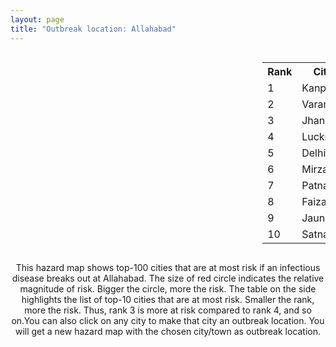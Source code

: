 ```yaml
---
layout: page
title: "Outbreak location: Allahabad"
---
```

<div style="width: 100%; overflow: auto;">
<div style="width: 75%; float: left;">
<div id="mapid">
<script src="https://buda-magenta.github.io/hazard_map/load_map.js"></script>

<script>
var marker_outbreak = L.marker([25.438130, 81.833800],{"autoPan": true}).addTo(map); marker_outbreak.bindTooltip("Allahabad").openTooltip();

var circle_1 = L.circle([26.460914, 80.321759], {"pane": "markerPane", "color": "red", "fill": true, "fillOpacity": 0.2, "fillRule": "evenodd", "lineCap": "round", "lineJoin": "round", "opacity": 1.0, "radius": 40540, "stroke": true, "weight": 3}).addTo(map);
circle_1.bindTooltip("Kanpur<br>rank: 1<br>hazard index: 0.040540")
circle_1.bindPopup('<a href="https://buda-magenta.github.io/hazard_map/Kanpur">Kanpur</a>')

var circle_2 = L.circle([25.335649, 83.007629], {"pane": "markerPane", "color": "red", "fill": true, "fillOpacity": 0.2, "fillRule": "evenodd", "lineCap": "round", "lineJoin": "round", "opacity": 1.0, "radius": 34970, "stroke": true, "weight": 3}).addTo(map);
circle_2.bindTooltip("Varanasi<br>rank: 2<br>hazard index: 0.034970")
circle_2.bindPopup('<a href="https://buda-magenta.github.io/hazard_map/Varanasi">Varanasi</a>')

var circle_3 = L.circle([25.531031, 78.652689], {"pane": "markerPane", "color": "red", "fill": true, "fillOpacity": 0.2, "fillRule": "evenodd", "lineCap": "round", "lineJoin": "round", "opacity": 1.0, "radius": 32085, "stroke": true, "weight": 3}).addTo(map);
circle_3.bindTooltip("Jhansi<br>rank: 3<br>hazard index: 0.032086")
circle_3.bindPopup('<a href="https://buda-magenta.github.io/hazard_map/Jhansi">Jhansi</a>')

var circle_4 = L.circle([26.838100, 80.934600], {"pane": "markerPane", "color": "red", "fill": true, "fillOpacity": 0.2, "fillRule": "evenodd", "lineCap": "round", "lineJoin": "round", "opacity": 1.0, "radius": 28825, "stroke": true, "weight": 3}).addTo(map);
circle_4.bindTooltip("Lucknow<br>rank: 4<br>hazard index: 0.028825")
circle_4.bindPopup('<a href="https://buda-magenta.github.io/hazard_map/Lucknow">Lucknow</a>')

var circle_5 = L.circle([28.651718, 77.221939], {"pane": "markerPane", "color": "red", "fill": true, "fillOpacity": 0.2, "fillRule": "evenodd", "lineCap": "round", "lineJoin": "round", "opacity": 1.0, "radius": 23531, "stroke": true, "weight": 3}).addTo(map);
circle_5.bindTooltip("Delhi<br>rank: 5<br>hazard index: 0.023531")
circle_5.bindPopup('<a href="https://buda-magenta.github.io/hazard_map/Delhi">Delhi</a>')

var circle_6 = L.circle([24.935635, 82.647701], {"pane": "markerPane", "color": "red", "fill": true, "fillOpacity": 0.2, "fillRule": "evenodd", "lineCap": "round", "lineJoin": "round", "opacity": 1.0, "radius": 19174, "stroke": true, "weight": 3}).addTo(map);
circle_6.bindTooltip("Mirzapur<br>rank: 6<br>hazard index: 0.019175")
circle_6.bindPopup('<a href="https://buda-magenta.github.io/hazard_map/Mirzapur">Mirzapur</a>')

var circle_7 = L.circle([25.609324, 85.123525], {"pane": "markerPane", "color": "red", "fill": true, "fillOpacity": 0.2, "fillRule": "evenodd", "lineCap": "round", "lineJoin": "round", "opacity": 1.0, "radius": 14999, "stroke": true, "weight": 3}).addTo(map);
circle_7.bindTooltip("Patna<br>rank: 7<br>hazard index: 0.014999")
circle_7.bindPopup('<a href="https://buda-magenta.github.io/hazard_map/Patna">Patna</a>')

var circle_8 = L.circle([26.638076, 82.059024], {"pane": "markerPane", "color": "red", "fill": true, "fillOpacity": 0.2, "fillRule": "evenodd", "lineCap": "round", "lineJoin": "round", "opacity": 1.0, "radius": 12366, "stroke": true, "weight": 3}).addTo(map);
circle_8.bindTooltip("Faizabad<br>rank: 8<br>hazard index: 0.012367")
circle_8.bindPopup('<a href="https://buda-magenta.github.io/hazard_map/Faizabad">Faizabad</a>')

var circle_9 = L.circle([25.795593, 82.488341], {"pane": "markerPane", "color": "red", "fill": true, "fillOpacity": 0.2, "fillRule": "evenodd", "lineCap": "round", "lineJoin": "round", "opacity": 1.0, "radius": 9408, "stroke": true, "weight": 3}).addTo(map);
circle_9.bindTooltip("Jaunpur<br>rank: 9<br>hazard index: 0.009409")
circle_9.bindPopup('<a href="https://buda-magenta.github.io/hazard_map/Jaunpur">Jaunpur</a>')

var circle_10 = L.circle([24.500000, 81.000000], {"pane": "markerPane", "color": "red", "fill": true, "fillOpacity": 0.2, "fillRule": "evenodd", "lineCap": "round", "lineJoin": "round", "opacity": 1.0, "radius": 8448, "stroke": true, "weight": 3}).addTo(map);
circle_10.bindTooltip("Satna<br>rank: 10<br>hazard index: 0.008449")
circle_10.bindPopup('<a href="https://buda-magenta.github.io/hazard_map/Satna">Satna</a>')

var circle_11 = L.circle([26.242511, 82.296169], {"pane": "markerPane", "color": "red", "fill": true, "fillOpacity": 0.2, "fillRule": "evenodd", "lineCap": "round", "lineJoin": "round", "opacity": 1.0, "radius": 7680, "stroke": true, "weight": 3}).addTo(map);
circle_11.bindTooltip("Sultanpur<br>rank: 11<br>hazard index: 0.007680")
circle_11.bindPopup('<a href="https://buda-magenta.github.io/hazard_map/Sultanpur">Sultanpur</a>')

var circle_12 = L.circle([23.160894, 79.949770], {"pane": "markerPane", "color": "red", "fill": true, "fillOpacity": 0.2, "fillRule": "evenodd", "lineCap": "round", "lineJoin": "round", "opacity": 1.0, "radius": 6423, "stroke": true, "weight": 3}).addTo(map);
circle_12.bindTooltip("Jabalpur<br>rank: 12<br>hazard index: 0.006423")
circle_12.bindPopup('<a href="https://buda-magenta.github.io/hazard_map/Jabalpur">Jabalpur</a>')

var circle_13 = L.circle([19.075990, 72.877393], {"pane": "markerPane", "color": "red", "fill": true, "fillOpacity": 0.2, "fillRule": "evenodd", "lineCap": "round", "lineJoin": "round", "opacity": 1.0, "radius": 6014, "stroke": true, "weight": 3}).addTo(map);
circle_13.bindTooltip("Mumbai<br>rank: 13<br>hazard index: 0.006014")
circle_13.bindPopup('<a href="https://buda-magenta.github.io/hazard_map/Mumbai">Mumbai</a>')

var circle_14 = L.circle([25.280733, 83.125128], {"pane": "markerPane", "color": "red", "fill": true, "fillOpacity": 0.2, "fillRule": "evenodd", "lineCap": "round", "lineJoin": "round", "opacity": 1.0, "radius": 5989, "stroke": true, "weight": 3}).addTo(map);
circle_14.bindTooltip("Mughal Sarai<br>rank: 14<br>hazard index: 0.005990")
circle_14.bindPopup('<a href="https://buda-magenta.github.io/hazard_map/Mughal_Sarai">Mughal Sarai</a>')

var circle_15 = L.circle([27.209822, 79.048137], {"pane": "markerPane", "color": "red", "fill": true, "fillOpacity": 0.2, "fillRule": "evenodd", "lineCap": "round", "lineJoin": "round", "opacity": 1.0, "radius": 4822, "stroke": true, "weight": 3}).addTo(map);
circle_15.bindTooltip("Mainpuri<br>rank: 15<br>hazard index: 0.004823")
circle_15.bindPopup('<a href="https://buda-magenta.github.io/hazard_map/Mainpuri">Mainpuri</a>')

var circle_16 = L.circle([22.541418, 88.357691], {"pane": "markerPane", "color": "red", "fill": true, "fillOpacity": 0.2, "fillRule": "evenodd", "lineCap": "round", "lineJoin": "round", "opacity": 1.0, "radius": 4424, "stroke": true, "weight": 3}).addTo(map);
circle_16.bindTooltip("Kolkata<br>rank: 16<br>hazard index: 0.004425")
circle_16.bindPopup('<a href="https://buda-magenta.github.io/hazard_map/Kolkata">Kolkata</a>')

var circle_17 = L.circle([24.759267, 81.655000], {"pane": "markerPane", "color": "red", "fill": true, "fillOpacity": 0.2, "fillRule": "evenodd", "lineCap": "round", "lineJoin": "round", "opacity": 1.0, "radius": 4074, "stroke": true, "weight": 3}).addTo(map);
circle_17.bindTooltip("Rewa<br>rank: 17<br>hazard index: 0.004074")
circle_17.bindPopup('<a href="https://buda-magenta.github.io/hazard_map/Rewa">Rewa</a>')

var circle_18 = L.circle([24.197443, 82.666145], {"pane": "markerPane", "color": "red", "fill": true, "fillOpacity": 0.2, "fillRule": "evenodd", "lineCap": "round", "lineJoin": "round", "opacity": 1.0, "radius": 3998, "stroke": true, "weight": 3}).addTo(map);
circle_18.bindTooltip("Singrauli<br>rank: 18<br>hazard index: 0.003998")
circle_18.bindPopup('<a href="https://buda-magenta.github.io/hazard_map/Singrauli">Singrauli</a>')

var circle_19 = L.circle([25.954628, 83.647350], {"pane": "markerPane", "color": "red", "fill": true, "fillOpacity": 0.2, "fillRule": "evenodd", "lineCap": "round", "lineJoin": "round", "opacity": 1.0, "radius": 3608, "stroke": true, "weight": 3}).addTo(map);
circle_19.bindTooltip("Maunath Bhanjan<br>rank: 19<br>hazard index: 0.003608")
circle_19.bindPopup('<a href="https://buda-magenta.github.io/hazard_map/Maunath_Bhanjan">Maunath Bhanjan</a>')

var circle_20 = L.circle([26.915458, 75.818982], {"pane": "markerPane", "color": "red", "fill": true, "fillOpacity": 0.2, "fillRule": "evenodd", "lineCap": "round", "lineJoin": "round", "opacity": 1.0, "radius": 3513, "stroke": true, "weight": 3}).addTo(map);
circle_20.bindTooltip("Jaipur<br>rank: 20<br>hazard index: 0.003514")
circle_20.bindPopup('<a href="https://buda-magenta.github.io/hazard_map/Jaipur">Jaipur</a>')

var circle_21 = L.circle([25.623457, 84.596839], {"pane": "markerPane", "color": "red", "fill": true, "fillOpacity": 0.2, "fillRule": "evenodd", "lineCap": "round", "lineJoin": "round", "opacity": 1.0, "radius": 3208, "stroke": true, "weight": 3}).addTo(map);
circle_21.bindTooltip("Arrah<br>rank: 21<br>hazard index: 0.003209")
circle_21.bindPopup('<a href="https://buda-magenta.github.io/hazard_map/Arrah">Arrah</a>')

var circle_22 = L.circle([26.055318, 82.993139], {"pane": "markerPane", "color": "red", "fill": true, "fillOpacity": 0.2, "fillRule": "evenodd", "lineCap": "round", "lineJoin": "round", "opacity": 1.0, "radius": 3199, "stroke": true, "weight": 3}).addTo(map);
circle_22.bindTooltip("Nizamabad<br>rank: 22<br>hazard index: 0.003200")
circle_22.bindPopup('<a href="https://buda-magenta.github.io/hazard_map/Nizamabad">Nizamabad</a>')

var circle_23 = L.circle([25.623400, 85.041700], {"pane": "markerPane", "color": "red", "fill": true, "fillOpacity": 0.2, "fillRule": "evenodd", "lineCap": "round", "lineJoin": "round", "opacity": 1.0, "radius": 2637, "stroke": true, "weight": 3}).addTo(map);
circle_23.bindTooltip("Dinapur Nizamat<br>rank: 23<br>hazard index: 0.002637")
circle_23.bindPopup('<a href="https://buda-magenta.github.io/hazard_map/Dinapur_Nizamat">Dinapur Nizamat</a>')

var circle_24 = L.circle([22.801519, 86.202958], {"pane": "markerPane", "color": "red", "fill": true, "fillOpacity": 0.2, "fillRule": "evenodd", "lineCap": "round", "lineJoin": "round", "opacity": 1.0, "radius": 2558, "stroke": true, "weight": 3}).addTo(map);
circle_24.bindTooltip("Jamshedpur<br>rank: 24<br>hazard index: 0.002558")
circle_24.bindPopup('<a href="https://buda-magenta.github.io/hazard_map/Jamshedpur">Jamshedpur</a>')

var circle_25 = L.circle([26.148658, 85.340013], {"pane": "markerPane", "color": "red", "fill": true, "fillOpacity": 0.2, "fillRule": "evenodd", "lineCap": "round", "lineJoin": "round", "opacity": 1.0, "radius": 2438, "stroke": true, "weight": 3}).addTo(map);
circle_25.bindTooltip("Muzaffarpur<br>rank: 25<br>hazard index: 0.002438")
circle_25.bindPopup('<a href="https://buda-magenta.github.io/hazard_map/Muzaffarpur">Muzaffarpur</a>')

var circle_26 = L.circle([26.671329, 83.364583], {"pane": "markerPane", "color": "red", "fill": true, "fillOpacity": 0.2, "fillRule": "evenodd", "lineCap": "round", "lineJoin": "round", "opacity": 1.0, "radius": 2416, "stroke": true, "weight": 3}).addTo(map);
circle_26.bindTooltip("Gorakhpur<br>rank: 26<br>hazard index: 0.002417")
circle_26.bindPopup('<a href="https://buda-magenta.github.io/hazard_map/Gorakhpur">Gorakhpur</a>')

var circle_27 = L.circle([26.250000, 81.250000], {"pane": "markerPane", "color": "red", "fill": true, "fillOpacity": 0.2, "fillRule": "evenodd", "lineCap": "round", "lineJoin": "round", "opacity": 1.0, "radius": 2395, "stroke": true, "weight": 3}).addTo(map);
circle_27.bindTooltip("Rae Bareli<br>rank: 27<br>hazard index: 0.002395")
circle_27.bindPopup('<a href="https://buda-magenta.github.io/hazard_map/Rae_Bareli">Rae Bareli</a>')

var circle_28 = L.circle([26.269722, 82.994425], {"pane": "markerPane", "color": "red", "fill": true, "fillOpacity": 0.2, "fillRule": "evenodd", "lineCap": "round", "lineJoin": "round", "opacity": 1.0, "radius": 2373, "stroke": true, "weight": 3}).addTo(map);
circle_28.bindTooltip("Burhanpur<br>rank: 28<br>hazard index: 0.002374")
circle_28.bindPopup('<a href="https://buda-magenta.github.io/hazard_map/Burhanpur">Burhanpur</a>')

var circle_29 = L.circle([28.457876, 79.405571], {"pane": "markerPane", "color": "red", "fill": true, "fillOpacity": 0.2, "fillRule": "evenodd", "lineCap": "round", "lineJoin": "round", "opacity": 1.0, "radius": 2347, "stroke": true, "weight": 3}).addTo(map);
circle_29.bindTooltip("Bareilly<br>rank: 29<br>hazard index: 0.002348")
circle_29.bindPopup('<a href="https://buda-magenta.github.io/hazard_map/Bareilly">Bareilly</a>')

var circle_30 = L.circle([24.796436, 85.007956], {"pane": "markerPane", "color": "red", "fill": true, "fillOpacity": 0.2, "fillRule": "evenodd", "lineCap": "round", "lineJoin": "round", "opacity": 1.0, "radius": 2329, "stroke": true, "weight": 3}).addTo(map);
circle_30.bindTooltip("Gaya<br>rank: 30<br>hazard index: 0.002329")
circle_30.bindPopup('<a href="https://buda-magenta.github.io/hazard_map/Gaya">Gaya</a>')

var circle_31 = L.circle([29.000653, 77.768229], {"pane": "markerPane", "color": "red", "fill": true, "fillOpacity": 0.2, "fillRule": "evenodd", "lineCap": "round", "lineJoin": "round", "opacity": 1.0, "radius": 2286, "stroke": true, "weight": 3}).addTo(map);
circle_31.bindTooltip("Meerut<br>rank: 31<br>hazard index: 0.002286")
circle_31.bindPopup('<a href="https://buda-magenta.github.io/hazard_map/Meerut">Meerut</a>')

var circle_32 = L.circle([23.370035, 85.325013], {"pane": "markerPane", "color": "red", "fill": true, "fillOpacity": 0.2, "fillRule": "evenodd", "lineCap": "round", "lineJoin": "round", "opacity": 1.0, "radius": 2259, "stroke": true, "weight": 3}).addTo(map);
circle_32.bindTooltip("Ranchi<br>rank: 32<br>hazard index: 0.002260")
circle_32.bindPopup('<a href="https://buda-magenta.github.io/hazard_map/Ranchi">Ranchi</a>')

var circle_33 = L.circle([25.603508, 83.507454], {"pane": "markerPane", "color": "red", "fill": true, "fillOpacity": 0.2, "fillRule": "evenodd", "lineCap": "round", "lineJoin": "round", "opacity": 1.0, "radius": 2094, "stroke": true, "weight": 3}).addTo(map);
circle_33.bindTooltip("Ghazipur<br>rank: 33<br>hazard index: 0.002095")
circle_33.bindPopup('<a href="https://buda-magenta.github.io/hazard_map/Ghazipur">Ghazipur</a>')

var circle_34 = L.circle([25.843539, 80.918004], {"pane": "markerPane", "color": "red", "fill": true, "fillOpacity": 0.2, "fillRule": "evenodd", "lineCap": "round", "lineJoin": "round", "opacity": 1.0, "radius": 2053, "stroke": true, "weight": 3}).addTo(map);
circle_34.bindTooltip("Fatehpur<br>rank: 34<br>hazard index: 0.002054")
circle_34.bindPopup('<a href="https://buda-magenta.github.io/hazard_map/Fatehpur">Fatehpur</a>')

var circle_35 = L.circle([21.237947, 81.633683], {"pane": "markerPane", "color": "red", "fill": true, "fillOpacity": 0.2, "fillRule": "evenodd", "lineCap": "round", "lineJoin": "round", "opacity": 1.0, "radius": 2032, "stroke": true, "weight": 3}).addTo(map);
circle_35.bindTooltip("Raipur<br>rank: 35<br>hazard index: 0.002033")
circle_35.bindPopup('<a href="https://buda-magenta.github.io/hazard_map/Raipur">Raipur</a>')

var circle_36 = L.circle([25.264902, 82.985787], {"pane": "markerPane", "color": "red", "fill": true, "fillOpacity": 0.2, "fillRule": "evenodd", "lineCap": "round", "lineJoin": "round", "opacity": 1.0, "radius": 1913, "stroke": true, "weight": 3}).addTo(map);
circle_36.bindTooltip("Morvi<br>rank: 36<br>hazard index: 0.001914")
circle_36.bindPopup('<a href="https://buda-magenta.github.io/hazard_map/Morvi">Morvi</a>')

var circle_37 = L.circle([26.575504, 80.613762], {"pane": "markerPane", "color": "red", "fill": true, "fillOpacity": 0.2, "fillRule": "evenodd", "lineCap": "round", "lineJoin": "round", "opacity": 1.0, "radius": 1876, "stroke": true, "weight": 3}).addTo(map);
circle_37.bindTooltip("Unnao<br>rank: 37<br>hazard index: 0.001877")
circle_37.bindPopup('<a href="https://buda-magenta.github.io/hazard_map/Unnao">Unnao</a>')

var circle_38 = L.circle([27.175255, 78.009816], {"pane": "markerPane", "color": "red", "fill": true, "fillOpacity": 0.2, "fillRule": "evenodd", "lineCap": "round", "lineJoin": "round", "opacity": 1.0, "radius": 1860, "stroke": true, "weight": 3}).addTo(map);
circle_38.bindTooltip("Agra<br>rank: 38<br>hazard index: 0.001861")
circle_38.bindPopup('<a href="https://buda-magenta.github.io/hazard_map/Agra">Agra</a>')

var circle_39 = L.circle([26.022697, 83.028873], {"pane": "markerPane", "color": "red", "fill": true, "fillOpacity": 0.2, "fillRule": "evenodd", "lineCap": "round", "lineJoin": "round", "opacity": 1.0, "radius": 1729, "stroke": true, "weight": 3}).addTo(map);
circle_39.bindTooltip("Azamgarh<br>rank: 39<br>hazard index: 0.001730")
circle_39.bindPopup('<a href="https://buda-magenta.github.io/hazard_map/Azamgarh">Azamgarh</a>')

var circle_40 = L.circle([25.773344, 84.784977], {"pane": "markerPane", "color": "red", "fill": true, "fillOpacity": 0.2, "fillRule": "evenodd", "lineCap": "round", "lineJoin": "round", "opacity": 1.0, "radius": 1725, "stroke": true, "weight": 3}).addTo(map);
circle_40.bindTooltip("Chapra<br>rank: 40<br>hazard index: 0.001726")
circle_40.bindPopup('<a href="https://buda-magenta.github.io/hazard_map/Chapra">Chapra</a>')

var circle_41 = L.circle([27.876990, 78.137290], {"pane": "markerPane", "color": "red", "fill": true, "fillOpacity": 0.2, "fillRule": "evenodd", "lineCap": "round", "lineJoin": "round", "opacity": 1.0, "radius": 1662, "stroke": true, "weight": 3}).addTo(map);
circle_41.bindTooltip("Aligarh<br>rank: 41<br>hazard index: 0.001662")
circle_41.bindPopup('<a href="https://buda-magenta.github.io/hazard_map/Aligarh">Aligarh</a>')

var circle_42 = L.circle([25.562071, 84.015672], {"pane": "markerPane", "color": "red", "fill": true, "fillOpacity": 0.2, "fillRule": "evenodd", "lineCap": "round", "lineJoin": "round", "opacity": 1.0, "radius": 1522, "stroke": true, "weight": 3}).addTo(map);
circle_42.bindTooltip("Buxar<br>rank: 42<br>hazard index: 0.001522")
circle_42.bindPopup('<a href="https://buda-magenta.github.io/hazard_map/Buxar">Buxar</a>')

var circle_43 = L.circle([28.570784, 77.327107], {"pane": "markerPane", "color": "red", "fill": true, "fillOpacity": 0.2, "fillRule": "evenodd", "lineCap": "round", "lineJoin": "round", "opacity": 1.0, "radius": 1510, "stroke": true, "weight": 3}).addTo(map);
circle_43.bindTooltip("Noida<br>rank: 43<br>hazard index: 0.001511")
circle_43.bindPopup('<a href="https://buda-magenta.github.io/hazard_map/Noida">Noida</a>')

var circle_44 = L.circle([21.170200, 72.831100], {"pane": "markerPane", "color": "red", "fill": true, "fillOpacity": 0.2, "fillRule": "evenodd", "lineCap": "round", "lineJoin": "round", "opacity": 1.0, "radius": 1386, "stroke": true, "weight": 3}).addTo(map);
circle_44.bindTooltip("Surat<br>rank: 44<br>hazard index: 0.001386")
circle_44.bindPopup('<a href="https://buda-magenta.github.io/hazard_map/Surat">Surat</a>')

var circle_45 = L.circle([25.196826, 76.000893], {"pane": "markerPane", "color": "red", "fill": true, "fillOpacity": 0.2, "fillRule": "evenodd", "lineCap": "round", "lineJoin": "round", "opacity": 1.0, "radius": 1325, "stroke": true, "weight": 3}).addTo(map);
circle_45.bindTooltip("Kota<br>rank: 45<br>hazard index: 0.001326")
circle_45.bindPopup('<a href="https://buda-magenta.github.io/hazard_map/Kota">Kota</a>')

var circle_46 = L.circle([25.286698, 87.132254], {"pane": "markerPane", "color": "red", "fill": true, "fillOpacity": 0.2, "fillRule": "evenodd", "lineCap": "round", "lineJoin": "round", "opacity": 1.0, "radius": 1286, "stroke": true, "weight": 3}).addTo(map);
circle_46.bindTooltip("Bhagalpur<br>rank: 46<br>hazard index: 0.001286")
circle_46.bindPopup('<a href="https://buda-magenta.github.io/hazard_map/Bhagalpur">Bhagalpur</a>')

var circle_47 = L.circle([26.180598, 91.753943], {"pane": "markerPane", "color": "red", "fill": true, "fillOpacity": 0.2, "fillRule": "evenodd", "lineCap": "round", "lineJoin": "round", "opacity": 1.0, "radius": 1267, "stroke": true, "weight": 3}).addTo(map);
circle_47.bindTooltip("Guwahati<br>rank: 47<br>hazard index: 0.001268")
circle_47.bindPopup('<a href="https://buda-magenta.github.io/hazard_map/Guwahati">Guwahati</a>')

var circle_48 = L.circle([26.203725, 78.157363], {"pane": "markerPane", "color": "red", "fill": true, "fillOpacity": 0.2, "fillRule": "evenodd", "lineCap": "round", "lineJoin": "round", "opacity": 1.0, "radius": 1222, "stroke": true, "weight": 3}).addTo(map);
circle_48.bindTooltip("Gwalior<br>rank: 48<br>hazard index: 0.001222")
circle_48.bindPopup('<a href="https://buda-magenta.github.io/hazard_map/Gwalior">Gwalior</a>')

var circle_49 = L.circle([25.476300, 80.339500], {"pane": "markerPane", "color": "red", "fill": true, "fillOpacity": 0.2, "fillRule": "evenodd", "lineCap": "round", "lineJoin": "round", "opacity": 1.0, "radius": 1187, "stroke": true, "weight": 3}).addTo(map);
circle_49.bindTooltip("Banda<br>rank: 49<br>hazard index: 0.001188")
circle_49.bindPopup('<a href="https://buda-magenta.github.io/hazard_map/Banda">Banda</a>')

var circle_50 = L.circle([26.716413, 88.430992], {"pane": "markerPane", "color": "red", "fill": true, "fillOpacity": 0.2, "fillRule": "evenodd", "lineCap": "round", "lineJoin": "round", "opacity": 1.0, "radius": 1130, "stroke": true, "weight": 3}).addTo(map);
circle_50.bindTooltip("Siliguri<br>rank: 50<br>hazard index: 0.001130")
circle_50.bindPopup('<a href="https://buda-magenta.github.io/hazard_map/Siliguri">Siliguri</a>')

var circle_51 = L.circle([25.895924, 82.437716], {"pane": "markerPane", "color": "red", "fill": true, "fillOpacity": 0.2, "fillRule": "evenodd", "lineCap": "round", "lineJoin": "round", "opacity": 1.0, "radius": 1104, "stroke": true, "weight": 3}).addTo(map);
circle_51.bindTooltip("Badlapur<br>rank: 51<br>hazard index: 0.001104")
circle_51.bindPopup('<a href="https://buda-magenta.github.io/hazard_map/Badlapur">Badlapur</a>')

var circle_52 = L.circle([20.266777, 85.843559], {"pane": "markerPane", "color": "red", "fill": true, "fillOpacity": 0.2, "fillRule": "evenodd", "lineCap": "round", "lineJoin": "round", "opacity": 1.0, "radius": 1071, "stroke": true, "weight": 3}).addTo(map);
circle_52.bindTooltip("Bhubaneswar<br>rank: 52<br>hazard index: 0.001071")
circle_52.bindPopup('<a href="https://buda-magenta.github.io/hazard_map/Bhubaneswar">Bhubaneswar</a>')

var circle_53 = L.circle([25.877933, 84.119959], {"pane": "markerPane", "color": "red", "fill": true, "fillOpacity": 0.2, "fillRule": "evenodd", "lineCap": "round", "lineJoin": "round", "opacity": 1.0, "radius": 1030, "stroke": true, "weight": 3}).addTo(map);
circle_53.bindTooltip("Ballia<br>rank: 53<br>hazard index: 0.001031")
circle_53.bindPopup('<a href="https://buda-magenta.github.io/hazard_map/Ballia">Ballia</a>')

var circle_54 = L.circle([25.572433, 83.609605], {"pane": "markerPane", "color": "red", "fill": true, "fillOpacity": 0.2, "fillRule": "evenodd", "lineCap": "round", "lineJoin": "round", "opacity": 1.0, "radius": 1022, "stroke": true, "weight": 3}).addTo(map);
circle_54.bindTooltip("Medinipur<br>rank: 54<br>hazard index: 0.001022")
circle_54.bindPopup('<a href="https://buda-magenta.github.io/hazard_map/Medinipur">Medinipur</a>')

var circle_55 = L.circle([28.863842, 78.805778], {"pane": "markerPane", "color": "red", "fill": true, "fillOpacity": 0.2, "fillRule": "evenodd", "lineCap": "round", "lineJoin": "round", "opacity": 1.0, "radius": 960, "stroke": true, "weight": 3}).addTo(map);
circle_55.bindTooltip("Moradabad<br>rank: 55<br>hazard index: 0.000960")
circle_55.bindPopup('<a href="https://buda-magenta.github.io/hazard_map/Moradabad">Moradabad</a>')

var circle_56 = L.circle([18.521428, 73.854454], {"pane": "markerPane", "color": "red", "fill": true, "fillOpacity": 0.2, "fillRule": "evenodd", "lineCap": "round", "lineJoin": "round", "opacity": 1.0, "radius": 880, "stroke": true, "weight": 3}).addTo(map);
circle_56.bindTooltip("Pune<br>rank: 56<br>hazard index: 0.000881")
circle_56.bindPopup('<a href="https://buda-magenta.github.io/hazard_map/Pune">Pune</a>')

var circle_57 = L.circle([27.912633, 79.746563], {"pane": "markerPane", "color": "red", "fill": true, "fillOpacity": 0.2, "fillRule": "evenodd", "lineCap": "round", "lineJoin": "round", "opacity": 1.0, "radius": 857, "stroke": true, "weight": 3}).addTo(map);
circle_57.bindTooltip("Shahjahanpur<br>rank: 57<br>hazard index: 0.000857")
circle_57.bindPopup('<a href="https://buda-magenta.github.io/hazard_map/Shahjahanpur">Shahjahanpur</a>')

var circle_58 = L.circle([27.437194, 79.489129], {"pane": "markerPane", "color": "red", "fill": true, "fillOpacity": 0.2, "fillRule": "evenodd", "lineCap": "round", "lineJoin": "round", "opacity": 1.0, "radius": 838, "stroke": true, "weight": 3}).addTo(map);
circle_58.bindTooltip("Farrukhabad<br>rank: 58<br>hazard index: 0.000839")
circle_58.bindPopup('<a href="https://buda-magenta.github.io/hazard_map/Farrukhabad">Farrukhabad</a>')

var circle_59 = L.circle([26.724789, 82.793269], {"pane": "markerPane", "color": "red", "fill": true, "fillOpacity": 0.2, "fillRule": "evenodd", "lineCap": "round", "lineJoin": "round", "opacity": 1.0, "radius": 801, "stroke": true, "weight": 3}).addTo(map);
circle_59.bindTooltip("Basti<br>rank: 59<br>hazard index: 0.000802")
circle_59.bindPopup('<a href="https://buda-magenta.github.io/hazard_map/Basti">Basti</a>')

var circle_60 = L.circle([26.083143, 86.032571], {"pane": "markerPane", "color": "red", "fill": true, "fillOpacity": 0.2, "fillRule": "evenodd", "lineCap": "round", "lineJoin": "round", "opacity": 1.0, "radius": 787, "stroke": true, "weight": 3}).addTo(map);
circle_60.bindTooltip("Darbhanga<br>rank: 60<br>hazard index: 0.000787")
circle_60.bindPopup('<a href="https://buda-magenta.github.io/hazard_map/Darbhanga">Darbhanga</a>')

var circle_61 = L.circle([24.900100, 84.018211], {"pane": "markerPane", "color": "red", "fill": true, "fillOpacity": 0.2, "fillRule": "evenodd", "lineCap": "round", "lineJoin": "round", "opacity": 1.0, "radius": 748, "stroke": true, "weight": 3}).addTo(map);
circle_61.bindTooltip("Sasaram<br>rank: 61<br>hazard index: 0.000749")
circle_61.bindPopup('<a href="https://buda-magenta.github.io/hazard_map/Sasaram">Sasaram</a>')

var circle_62 = L.circle([27.177366, 78.389912], {"pane": "markerPane", "color": "red", "fill": true, "fillOpacity": 0.2, "fillRule": "evenodd", "lineCap": "round", "lineJoin": "round", "opacity": 1.0, "radius": 723, "stroke": true, "weight": 3}).addTo(map);
circle_62.bindTooltip("Firozabad<br>rank: 62<br>hazard index: 0.000723")
circle_62.bindPopup('<a href="https://buda-magenta.github.io/hazard_map/Firozabad">Firozabad</a>')

var circle_63 = L.circle([20.468600, 85.879200], {"pane": "markerPane", "color": "red", "fill": true, "fillOpacity": 0.2, "fillRule": "evenodd", "lineCap": "round", "lineJoin": "round", "opacity": 1.0, "radius": 721, "stroke": true, "weight": 3}).addTo(map);
circle_63.bindTooltip("Cuttack<br>rank: 63<br>hazard index: 0.000721")
circle_63.bindPopup('<a href="https://buda-magenta.github.io/hazard_map/Cuttack">Cuttack</a>')

var circle_64 = L.circle([27.109667, 81.918329], {"pane": "markerPane", "color": "red", "fill": true, "fillOpacity": 0.2, "fillRule": "evenodd", "lineCap": "round", "lineJoin": "round", "opacity": 1.0, "radius": 709, "stroke": true, "weight": 3}).addTo(map);
circle_64.bindTooltip("Gonda<br>rank: 64<br>hazard index: 0.000709")
circle_64.bindPopup('<a href="https://buda-magenta.github.io/hazard_map/Gonda">Gonda</a>')

var circle_65 = L.circle([19.194329, 72.970178], {"pane": "markerPane", "color": "red", "fill": true, "fillOpacity": 0.2, "fillRule": "evenodd", "lineCap": "round", "lineJoin": "round", "opacity": 1.0, "radius": 689, "stroke": true, "weight": 3}).addTo(map);
circle_65.bindTooltip("Thane<br>rank: 65<br>hazard index: 0.000689")
circle_65.bindPopup('<a href="https://buda-magenta.github.io/hazard_map/Thane">Thane</a>')

var circle_66 = L.circle([20.011247, 73.790236], {"pane": "markerPane", "color": "red", "fill": true, "fillOpacity": 0.2, "fillRule": "evenodd", "lineCap": "round", "lineJoin": "round", "opacity": 1.0, "radius": 682, "stroke": true, "weight": 3}).addTo(map);
circle_66.bindTooltip("Nashik<br>rank: 66<br>hazard index: 0.000682")
circle_66.bindPopup('<a href="https://buda-magenta.github.io/hazard_map/Nashik">Nashik</a>')

var circle_67 = L.circle([28.651718, 77.221939], {"pane": "markerPane", "color": "red", "fill": true, "fillOpacity": 0.2, "fillRule": "evenodd", "lineCap": "round", "lineJoin": "round", "opacity": 1.0, "radius": 666, "stroke": true, "weight": 3}).addTo(map);
circle_67.bindTooltip("Dehri<br>rank: 67<br>hazard index: 0.000666")
circle_67.bindPopup('<a href="https://buda-magenta.github.io/hazard_map/Dehri">Dehri</a>')

var circle_68 = L.circle([23.795281, 86.430964], {"pane": "markerPane", "color": "red", "fill": true, "fillOpacity": 0.2, "fillRule": "evenodd", "lineCap": "round", "lineJoin": "round", "opacity": 1.0, "radius": 665, "stroke": true, "weight": 3}).addTo(map);
circle_68.bindTooltip("Dhanbad<br>rank: 68<br>hazard index: 0.000665")
circle_68.bindPopup('<a href="https://buda-magenta.github.io/hazard_map/Dhanbad">Dhanbad</a>')

var circle_69 = L.circle([22.383333, 82.133333], {"pane": "markerPane", "color": "red", "fill": true, "fillOpacity": 0.2, "fillRule": "evenodd", "lineCap": "round", "lineJoin": "round", "opacity": 1.0, "radius": 664, "stroke": true, "weight": 3}).addTo(map);
circle_69.bindTooltip("Bilaspur<br>rank: 69<br>hazard index: 0.000664")
circle_69.bindPopup('<a href="https://buda-magenta.github.io/hazard_map/Bilaspur">Bilaspur</a>')

var circle_70 = L.circle([29.988077, 77.508130], {"pane": "markerPane", "color": "red", "fill": true, "fillOpacity": 0.2, "fillRule": "evenodd", "lineCap": "round", "lineJoin": "round", "opacity": 1.0, "radius": 651, "stroke": true, "weight": 3}).addTo(map);
circle_70.bindTooltip("Saharanpur<br>rank: 70<br>hazard index: 0.000652")
circle_70.bindPopup('<a href="https://buda-magenta.github.io/hazard_map/Saharanpur">Saharanpur</a>')

var circle_71 = L.circle([25.720581, 85.255560], {"pane": "markerPane", "color": "red", "fill": true, "fillOpacity": 0.2, "fillRule": "evenodd", "lineCap": "round", "lineJoin": "round", "opacity": 1.0, "radius": 646, "stroke": true, "weight": 3}).addTo(map);
circle_71.bindTooltip("Hajipur<br>rank: 71<br>hazard index: 0.000647")
circle_71.bindPopup('<a href="https://buda-magenta.github.io/hazard_map/Hajipur">Hajipur</a>')

var circle_72 = L.circle([21.149813, 79.082056], {"pane": "markerPane", "color": "red", "fill": true, "fillOpacity": 0.2, "fillRule": "evenodd", "lineCap": "round", "lineJoin": "round", "opacity": 1.0, "radius": 621, "stroke": true, "weight": 3}).addTo(map);
circle_72.bindTooltip("Nagpur<br>rank: 72<br>hazard index: 0.000621")
circle_72.bindPopup('<a href="https://buda-magenta.github.io/hazard_map/Nagpur">Nagpur</a>')

var circle_73 = L.circle([23.687130, 86.974659], {"pane": "markerPane", "color": "red", "fill": true, "fillOpacity": 0.2, "fillRule": "evenodd", "lineCap": "round", "lineJoin": "round", "opacity": 1.0, "radius": 614, "stroke": true, "weight": 3}).addTo(map);
circle_73.bindTooltip("Asansol<br>rank: 73<br>hazard index: 0.000615")
circle_73.bindPopup('<a href="https://buda-magenta.github.io/hazard_map/Asansol">Asansol</a>')

var circle_74 = L.circle([27.633333, 77.583333], {"pane": "markerPane", "color": "red", "fill": true, "fillOpacity": 0.2, "fillRule": "evenodd", "lineCap": "round", "lineJoin": "round", "opacity": 1.0, "radius": 564, "stroke": true, "weight": 3}).addTo(map);
circle_74.bindTooltip("Mathura<br>rank: 74<br>hazard index: 0.000564")
circle_74.bindPopup('<a href="https://buda-magenta.github.io/hazard_map/Mathura">Mathura</a>')

var circle_75 = L.circle([20.843512, 75.525927], {"pane": "markerPane", "color": "red", "fill": true, "fillOpacity": 0.2, "fillRule": "evenodd", "lineCap": "round", "lineJoin": "round", "opacity": 1.0, "radius": 563, "stroke": true, "weight": 3}).addTo(map);
circle_75.bindTooltip("Jalgaon<br>rank: 75<br>hazard index: 0.000564")
circle_75.bindPopup('<a href="https://buda-magenta.github.io/hazard_map/Jalgaon">Jalgaon</a>')

var circle_76 = L.circle([23.258486, 77.401989], {"pane": "markerPane", "color": "red", "fill": true, "fillOpacity": 0.2, "fillRule": "evenodd", "lineCap": "round", "lineJoin": "round", "opacity": 1.0, "radius": 556, "stroke": true, "weight": 3}).addTo(map);
circle_76.bindTooltip("Bhopal<br>rank: 76<br>hazard index: 0.000557")
circle_76.bindPopup('<a href="https://buda-magenta.github.io/hazard_map/Bhopal">Bhopal</a>')

var circle_77 = L.circle([21.199035, 81.397955], {"pane": "markerPane", "color": "red", "fill": true, "fillOpacity": 0.2, "fillRule": "evenodd", "lineCap": "round", "lineJoin": "round", "opacity": 1.0, "radius": 540, "stroke": true, "weight": 3}).addTo(map);
circle_77.bindTooltip("Durg<br>rank: 77<br>hazard index: 0.000541")
circle_77.bindPopup('<a href="https://buda-magenta.github.io/hazard_map/Durg">Durg</a>')

var circle_78 = L.circle([25.565691, 80.063489], {"pane": "markerPane", "color": "red", "fill": true, "fillOpacity": 0.2, "fillRule": "evenodd", "lineCap": "round", "lineJoin": "round", "opacity": 1.0, "radius": 525, "stroke": true, "weight": 3}).addTo(map);
circle_78.bindTooltip("Khanna<br>rank: 78<br>hazard index: 0.000525")
circle_78.bindPopup('<a href="https://buda-magenta.github.io/hazard_map/Khanna">Khanna</a>')

var circle_79 = L.circle([23.967515, 85.438846], {"pane": "markerPane", "color": "red", "fill": true, "fillOpacity": 0.2, "fillRule": "evenodd", "lineCap": "round", "lineJoin": "round", "opacity": 1.0, "radius": 518, "stroke": true, "weight": 3}).addTo(map);
circle_79.bindTooltip("Hazaribagh<br>rank: 79<br>hazard index: 0.000518")
circle_79.bindPopup('<a href="https://buda-magenta.github.io/hazard_map/Hazaribagh">Hazaribagh</a>')

var circle_80 = L.circle([24.700385, 78.518668], {"pane": "markerPane", "color": "red", "fill": true, "fillOpacity": 0.2, "fillRule": "evenodd", "lineCap": "round", "lineJoin": "round", "opacity": 1.0, "radius": 491, "stroke": true, "weight": 3}).addTo(map);
circle_80.bindTooltip("Lalitpur<br>rank: 80<br>hazard index: 0.000492")
circle_80.bindPopup('<a href="https://buda-magenta.github.io/hazard_map/Lalitpur">Lalitpur</a>')

var circle_81 = L.circle([25.560900, 87.647654], {"pane": "markerPane", "color": "red", "fill": true, "fillOpacity": 0.2, "fillRule": "evenodd", "lineCap": "round", "lineJoin": "round", "opacity": 1.0, "radius": 481, "stroke": true, "weight": 3}).addTo(map);
circle_81.bindTooltip("Katihar<br>rank: 81<br>hazard index: 0.000481")
circle_81.bindPopup('<a href="https://buda-magenta.github.io/hazard_map/Katihar">Katihar</a>')

var circle_82 = L.circle([17.388786, 78.461065], {"pane": "markerPane", "color": "red", "fill": true, "fillOpacity": 0.2, "fillRule": "evenodd", "lineCap": "round", "lineJoin": "round", "opacity": 1.0, "radius": 466, "stroke": true, "weight": 3}).addTo(map);
circle_82.bindTooltip("Hyderabad<br>rank: 82<br>hazard index: 0.000467")
circle_82.bindPopup('<a href="https://buda-magenta.github.io/hazard_map/Hyderabad">Hyderabad</a>')

var circle_83 = L.circle([28.740613, 77.835426], {"pane": "markerPane", "color": "red", "fill": true, "fillOpacity": 0.2, "fillRule": "evenodd", "lineCap": "round", "lineJoin": "round", "opacity": 1.0, "radius": 458, "stroke": true, "weight": 3}).addTo(map);
circle_83.bindTooltip("Hapur<br>rank: 83<br>hazard index: 0.000459")
circle_83.bindPopup('<a href="https://buda-magenta.github.io/hazard_map/Hapur">Hapur</a>')

var circle_84 = L.circle([30.909016, 75.851601], {"pane": "markerPane", "color": "red", "fill": true, "fillOpacity": 0.2, "fillRule": "evenodd", "lineCap": "round", "lineJoin": "round", "opacity": 1.0, "radius": 442, "stroke": true, "weight": 3}).addTo(map);
circle_84.bindTooltip("Ludhiana<br>rank: 84<br>hazard index: 0.000442")
circle_84.bindPopup('<a href="https://buda-magenta.github.io/hazard_map/Ludhiana">Ludhiana</a>')

var circle_85 = L.circle([13.083694, 80.270186], {"pane": "markerPane", "color": "red", "fill": true, "fillOpacity": 0.2, "fillRule": "evenodd", "lineCap": "round", "lineJoin": "round", "opacity": 1.0, "radius": 435, "stroke": true, "weight": 3}).addTo(map);
circle_85.bindTooltip("Chennai<br>rank: 85<br>hazard index: 0.000436")
circle_85.bindPopup('<a href="https://buda-magenta.github.io/hazard_map/Chennai">Chennai</a>')

var circle_86 = L.circle([23.535048, 87.338043], {"pane": "markerPane", "color": "red", "fill": true, "fillOpacity": 0.2, "fillRule": "evenodd", "lineCap": "round", "lineJoin": "round", "opacity": 1.0, "radius": 417, "stroke": true, "weight": 3}).addTo(map);
circle_86.bindTooltip("Durgapur<br>rank: 86<br>hazard index: 0.000418")
circle_86.bindPopup('<a href="https://buda-magenta.github.io/hazard_map/Durgapur">Durgapur</a>')

var circle_87 = L.circle([26.423847, 83.762732], {"pane": "markerPane", "color": "red", "fill": true, "fillOpacity": 0.2, "fillRule": "evenodd", "lineCap": "round", "lineJoin": "round", "opacity": 1.0, "radius": 416, "stroke": true, "weight": 3}).addTo(map);
circle_87.bindTooltip("Deoria<br>rank: 87<br>hazard index: 0.000416")
circle_87.bindPopup('<a href="https://buda-magenta.github.io/hazard_map/Deoria">Deoria</a>')

var circle_88 = L.circle([26.718324, 79.090254], {"pane": "markerPane", "color": "red", "fill": true, "fillOpacity": 0.2, "fillRule": "evenodd", "lineCap": "round", "lineJoin": "round", "opacity": 1.0, "radius": 394, "stroke": true, "weight": 3}).addTo(map);
circle_88.bindTooltip("Etawah<br>rank: 88<br>hazard index: 0.000394")
circle_88.bindPopup('<a href="https://buda-magenta.github.io/hazard_map/Etawah">Etawah</a>')

var circle_89 = L.circle([12.979120, 77.591300], {"pane": "markerPane", "color": "red", "fill": true, "fillOpacity": 0.2, "fillRule": "evenodd", "lineCap": "round", "lineJoin": "round", "opacity": 1.0, "radius": 389, "stroke": true, "weight": 3}).addTo(map);
circle_89.bindTooltip("Bangalore<br>rank: 89<br>hazard index: 0.000390")
circle_89.bindPopup('<a href="https://buda-magenta.github.io/hazard_map/Bangalore">Bangalore</a>')

var circle_90 = L.circle([29.154148, 77.305954], {"pane": "markerPane", "color": "red", "fill": true, "fillOpacity": 0.2, "fillRule": "evenodd", "lineCap": "round", "lineJoin": "round", "opacity": 1.0, "radius": 380, "stroke": true, "weight": 3}).addTo(map);
circle_90.bindTooltip("Baraut<br>rank: 90<br>hazard index: 0.000381")
circle_90.bindPopup('<a href="https://buda-magenta.github.io/hazard_map/Baraut">Baraut</a>')

var circle_91 = L.circle([23.021624, 72.579707], {"pane": "markerPane", "color": "red", "fill": true, "fillOpacity": 0.2, "fillRule": "evenodd", "lineCap": "round", "lineJoin": "round", "opacity": 1.0, "radius": 380, "stroke": true, "weight": 3}).addTo(map);
circle_91.bindTooltip("Ahmedabad<br>rank: 91<br>hazard index: 0.000380")
circle_91.bindPopup('<a href="https://buda-magenta.github.io/hazard_map/Ahmedabad">Ahmedabad</a>')

var circle_92 = L.circle([25.512719, 86.090571], {"pane": "markerPane", "color": "red", "fill": true, "fillOpacity": 0.2, "fillRule": "evenodd", "lineCap": "round", "lineJoin": "round", "opacity": 1.0, "radius": 363, "stroke": true, "weight": 3}).addTo(map);
circle_92.bindTooltip("Begusarai<br>rank: 92<br>hazard index: 0.000364")
circle_92.bindPopup('<a href="https://buda-magenta.github.io/hazard_map/Begusarai">Begusarai</a>')

var circle_93 = L.circle([29.448006, 77.740685], {"pane": "markerPane", "color": "red", "fill": true, "fillOpacity": 0.2, "fillRule": "evenodd", "lineCap": "round", "lineJoin": "round", "opacity": 1.0, "radius": 363, "stroke": true, "weight": 3}).addTo(map);
circle_93.bindTooltip("Muzaffarnagar<br>rank: 93<br>hazard index: 0.000364")
circle_93.bindPopup('<a href="https://buda-magenta.github.io/hazard_map/Muzaffarnagar">Muzaffarnagar</a>')

var circle_94 = L.circle([28.794068, 79.185930], {"pane": "markerPane", "color": "red", "fill": true, "fillOpacity": 0.2, "fillRule": "evenodd", "lineCap": "round", "lineJoin": "round", "opacity": 1.0, "radius": 350, "stroke": true, "weight": 3}).addTo(map);
circle_94.bindTooltip("Rampur<br>rank: 94<br>hazard index: 0.000351")
circle_94.bindPopup('<a href="https://buda-magenta.github.io/hazard_map/Rampur">Rampur</a>')

var circle_95 = L.circle([26.131004, 84.391257], {"pane": "markerPane", "color": "red", "fill": true, "fillOpacity": 0.2, "fillRule": "evenodd", "lineCap": "round", "lineJoin": "round", "opacity": 1.0, "radius": 346, "stroke": true, "weight": 3}).addTo(map);
circle_95.bindTooltip("Siwan<br>rank: 95<br>hazard index: 0.000347")
circle_95.bindPopup('<a href="https://buda-magenta.github.io/hazard_map/Siwan">Siwan</a>')

var circle_96 = L.circle([19.169335, 77.311013], {"pane": "markerPane", "color": "red", "fill": true, "fillOpacity": 0.2, "fillRule": "evenodd", "lineCap": "round", "lineJoin": "round", "opacity": 1.0, "radius": 337, "stroke": true, "weight": 3}).addTo(map);
circle_96.bindTooltip("Nanded Waghala<br>rank: 96<br>hazard index: 0.000337")
circle_96.bindPopup('<a href="https://buda-magenta.github.io/hazard_map/Nanded_Waghala">Nanded Waghala</a>')

var circle_97 = L.circle([28.428262, 77.002700], {"pane": "markerPane", "color": "red", "fill": true, "fillOpacity": 0.2, "fillRule": "evenodd", "lineCap": "round", "lineJoin": "round", "opacity": 1.0, "radius": 332, "stroke": true, "weight": 3}).addTo(map);
circle_97.bindTooltip("Gurgaon<br>rank: 97<br>hazard index: 0.000333")
circle_97.bindPopup('<a href="https://buda-magenta.github.io/hazard_map/Gurgaon">Gurgaon</a>')

var circle_98 = L.circle([27.338577, 80.097526], {"pane": "markerPane", "color": "red", "fill": true, "fillOpacity": 0.2, "fillRule": "evenodd", "lineCap": "round", "lineJoin": "round", "opacity": 1.0, "radius": 331, "stroke": true, "weight": 3}).addTo(map);
circle_98.bindTooltip("Hardoi<br>rank: 98<br>hazard index: 0.000332")
circle_98.bindPopup('<a href="https://buda-magenta.github.io/hazard_map/Hardoi">Hardoi</a>')

var circle_99 = L.circle([27.639077, 76.614452], {"pane": "markerPane", "color": "red", "fill": true, "fillOpacity": 0.2, "fillRule": "evenodd", "lineCap": "round", "lineJoin": "round", "opacity": 1.0, "radius": 313, "stroke": true, "weight": 3}).addTo(map);
circle_99.bindTooltip("Alwar<br>rank: 99<br>hazard index: 0.000313")
circle_99.bindPopup('<a href="https://buda-magenta.github.io/hazard_map/Alwar">Alwar</a>')

var circle_100 = L.circle([28.402979, 77.310384], {"pane": "markerPane", "color": "red", "fill": true, "fillOpacity": 0.2, "fillRule": "evenodd", "lineCap": "round", "lineJoin": "round", "opacity": 1.0, "radius": 305, "stroke": true, "weight": 3}).addTo(map);
circle_100.bindTooltip("Faridabad<br>rank: 100<br>hazard index: 0.000305")
circle_100.bindPopup('<a href="https://buda-magenta.github.io/hazard_map/Faridabad">Faridabad</a>')
</script>
</div>
</div>


<div style="width: 20%; float: right;">
<table>
<tr>
<th>Rank</th>
<th>City</th>
</tr>

<tr>
<td>1</td>
<td>Kanpur</td>
</tr>

<tr>
<td>2</td>
<td>Varanasi</td>
</tr>

<tr>
<td>3</td>
<td>Jhansi</td>
</tr>

<tr>
<td>4</td>
<td>Lucknow</td>
</tr>

<tr>
<td>5</td>
<td>Delhi</td>
</tr>

<tr>
<td>6</td>
<td>Mirzapur</td>
</tr>

<tr>
<td>7</td>
<td>Patna</td>
</tr>

<tr>
<td>8</td>
<td>Faizabad</td>
</tr>

<tr>
<td>9</td>
<td>Jaunpur</td>
</tr>

<tr>
<td>10</td>
<td>Satna</td>
</tr>

</table>
</div>
</div>


<p align="center">This hazard map shows top-100 cities that are at most risk if an infectious disease breaks out at Allahabad. The size of red circle indicates the relative magnitude of risk. Bigger the circle, more the risk. The table on the side highlights the list of top-10 cities that are at most risk. Smaller the rank, more the risk. Thus, rank 3 is more at risk compared to rank 4, and so on.You can also click on any city to make that city an outbreak location. You will get a new hazard map with the chosen city/town as outbreak location.
</p>